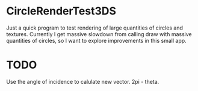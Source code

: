 # CircleRenderTest3DS

Just a quick program to test rendering of large quantities of circles and textures.
Currently I get massive slowdown from calling draw with massive quantities of circles, so I want to explore improvements in this small app.


# TODO

Use the angle of incidence to calulate new vector.
2pi - theta. 
